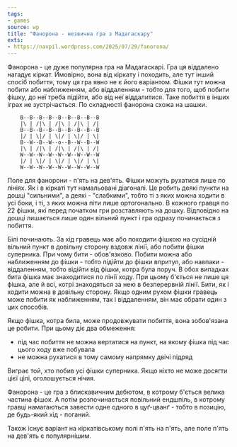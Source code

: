 ```yaml
---
tags:
- games
source: wp
title: "Фанорона - незвична гра з Мадагаскару"
exts:
- https://navpil.wordpress.com/2025/07/29/fanorona/
---
```

Фанорона - це дуже популярна гра на Мадагаскарі. Гра ця віддалено нагадує кіркат. Ймовірно, вона від кіркату і походить, але тут інший спосіб побиття, тому ця гра явно не є його варіантом. Фішки тут можна побити або наближенням, або віддаленням - тобто для того, щоб побити фішку, до неї треба підійти, або від неї віддалитися. Таке побиття в інших іграх не зустрічається. По складності фанорона схожа на шашки.

        B--B--B--B--B--B--B--B--B
        |\ | /|\ | /|\ | /|\ | /|
        B--B--B--B--B--B--B--B--B
        |/ | \|/ | \|/ | \|/ | \|
        B--W--B--W--o--B--W--B--W   
        |\ | /|\ | /|\ | /|\ | /|
        W--W--W--W--W--W--W--W--W
        |/ | \|/ | \|/ | \|/ | \|
        W--W--W--W--W--W--W--W--W    


Поле для фанорони - п'ять на дев'ять. Фішки можуть рухатися лише по лініях. Як і в кіркаті тут намальовані діагоналі. Це робить деякі пункти на дошці "сильними", а деякі - "слабкими", тобто ті з яких можна ходити в усі боки, і ті, з яких можна піти лише ортогонально. В кожного гравця по 22 фішки, які перед початком гри розставляють на дошку. Відповідно на дошці лишається лише один вільний пункт і гра одразу починається з побиття.

Білі починають. За хід гравець має або походити фішкою на сусідній вільний пункт в довільну сторону вздовж лінії, або побити фішки суперника. При чому бити - обов'язково. Побити можна або наближенням до фішки - тобто підійти до фішки впритул, або навпаки - віддаленням, тобто відійти від фішки, котра була поруч. В обох випадках бита фішка має знаходитися по лінії ходу. При цьому б'ється не лише ця фішка, але й всі, котрі знаходяться за нею в безперервній лінії. Бити, як і ходити можна в довільну сторону. Якщо одним рухом фішки гравець може побити як наближенням, так і віддаленням, він має обрати один з цих способів.

Якщо фішка, котра била, може продовжувати побиття, вона зобов'язана це робити. При цьому діє два обмеження:
- під час побиття не можна вертатися на пункт, на якому фішка під час цього ходу вже побувала
- не можна рухатися в тому самому напрямку двічі підряд

Виграє той, хто побив усі фішки суперника. Якщо ніхто не може досягти цієї цілі, оголошується нічия.

Фанорона - це гра з блискавичним дебютом, в котрому б'ється велика частина фішок. А потім розпочинається повільний ендшпіль, в котрому гравці намагаються завести одне одного в цуґ-цванґ - тобто в позицію, де будь-який хід - поганий.

Також існує варіант на кіркатівському полі п'ять на п'ять, але поле п'ять на дев'ять є популярнішим.
